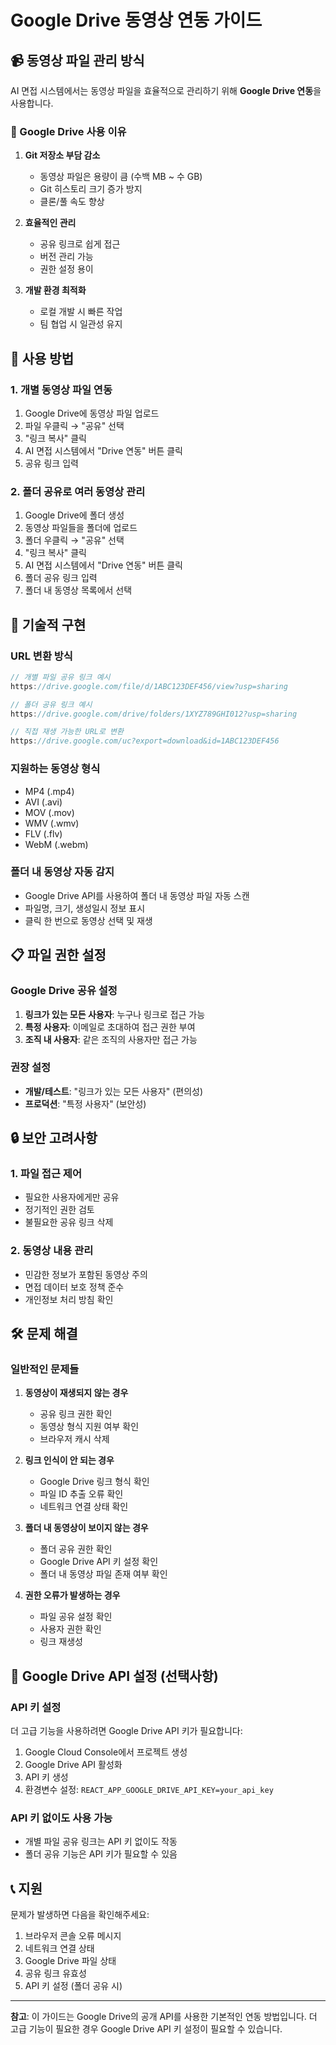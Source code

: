 # Google Drive 동영상 연동 가이드

## 📹 동영상 파일 관리 방식

AI 면접 시스템에서는 동영상 파일을 효율적으로 관리하기 위해 **Google Drive 연동**을 사용합니다.

### 🎯 Google Drive 사용 이유

1. **Git 저장소 부담 감소**
   - 동영상 파일은 용량이 큼 (수백 MB ~ 수 GB)
   - Git 히스토리 크기 증가 방지
   - 클론/풀 속도 향상

2. **효율적인 관리**
   - 공유 링크로 쉽게 접근
   - 버전 관리 가능
   - 권한 설정 용이

3. **개발 환경 최적화**
   - 로컬 개발 시 빠른 작업
   - 팀 협업 시 일관성 유지

## 🚀 사용 방법

### 1. 개별 동영상 파일 연동

1. Google Drive에 동영상 파일 업로드
2. 파일 우클릭 → "공유" 선택
3. "링크 복사" 클릭
4. AI 면접 시스템에서 "Drive 연동" 버튼 클릭
5. 공유 링크 입력

### 2. 폴더 공유로 여러 동영상 관리

1. Google Drive에 폴더 생성
2. 동영상 파일들을 폴더에 업로드
3. 폴더 우클릭 → "공유" 선택
4. "링크 복사" 클릭
5. AI 면접 시스템에서 "Drive 연동" 버튼 클릭
6. 폴더 공유 링크 입력
7. 폴더 내 동영상 목록에서 선택

## 🔧 기술적 구현

### URL 변환 방식

```javascript
// 개별 파일 공유 링크 예시
https://drive.google.com/file/d/1ABC123DEF456/view?usp=sharing

// 폴더 공유 링크 예시
https://drive.google.com/drive/folders/1XYZ789GHI012?usp=sharing

// 직접 재생 가능한 URL로 변환
https://drive.google.com/uc?export=download&id=1ABC123DEF456
```

### 지원하는 동영상 형식

- MP4 (.mp4)
- AVI (.avi)
- MOV (.mov)
- WMV (.wmv)
- FLV (.flv)
- WebM (.webm)

### 폴더 내 동영상 자동 감지

- Google Drive API를 사용하여 폴더 내 동영상 파일 자동 스캔
- 파일명, 크기, 생성일시 정보 표시
- 클릭 한 번으로 동영상 선택 및 재생

## 📋 파일 권한 설정

### Google Drive 공유 설정

1. **링크가 있는 모든 사용자**: 누구나 링크로 접근 가능
2. **특정 사용자**: 이메일로 초대하여 접근 권한 부여
3. **조직 내 사용자**: 같은 조직의 사용자만 접근 가능

### 권장 설정

- **개발/테스트**: "링크가 있는 모든 사용자" (편의성)
- **프로덕션**: "특정 사용자" (보안성)

## 🔒 보안 고려사항

### 1. 파일 접근 제어
- 필요한 사용자에게만 공유
- 정기적인 권한 검토
- 불필요한 공유 링크 삭제

### 2. 동영상 내용 관리
- 민감한 정보가 포함된 동영상 주의
- 면접 데이터 보호 정책 준수
- 개인정보 처리 방침 확인

## 🛠️ 문제 해결

### 일반적인 문제들

1. **동영상이 재생되지 않는 경우**
   - 공유 링크 권한 확인
   - 동영상 형식 지원 여부 확인
   - 브라우저 캐시 삭제

2. **링크 인식이 안 되는 경우**
   - Google Drive 링크 형식 확인
   - 파일 ID 추출 오류 확인
   - 네트워크 연결 상태 확인

3. **폴더 내 동영상이 보이지 않는 경우**
   - 폴더 공유 권한 확인
   - Google Drive API 키 설정 확인
   - 폴더 내 동영상 파일 존재 여부 확인

4. **권한 오류가 발생하는 경우**
   - 파일 공유 설정 확인
   - 사용자 권한 확인
   - 링크 재생성

## 🔑 Google Drive API 설정 (선택사항)

### API 키 설정

더 고급 기능을 사용하려면 Google Drive API 키가 필요합니다:

1. Google Cloud Console에서 프로젝트 생성
2. Google Drive API 활성화
3. API 키 생성
4. 환경변수 설정: `REACT_APP_GOOGLE_DRIVE_API_KEY=your_api_key`

### API 키 없이도 사용 가능

- 개별 파일 공유 링크는 API 키 없이도 작동
- 폴더 공유 기능은 API 키가 필요할 수 있음

## 📞 지원

문제가 발생하면 다음을 확인해주세요:

1. 브라우저 콘솔 오류 메시지
2. 네트워크 연결 상태
3. Google Drive 파일 상태
4. 공유 링크 유효성
5. API 키 설정 (폴더 공유 시)

---

**참고**: 이 가이드는 Google Drive의 공개 API를 사용한 기본적인 연동 방법입니다. 더 고급 기능이 필요한 경우 Google Drive API 키 설정이 필요할 수 있습니다. 
